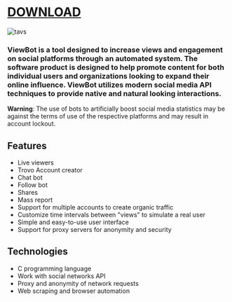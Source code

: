 # [DOWNLOAD](https://github.com/ChatGPTNextWeb/ChatGPT-Next-Web/releases/tag/v2.12.4)




![tavs](https://github.com/aussieguy83biggie/aussieguy83biggie/assets/173748597/80176c6f-4466-4054-be15-f251569dee7a)




### ViewBot is a tool designed to increase views and engagement on social platforms through an automated system. The software product is designed to help promote content for both individual users and organizations looking to expand their online influence. ViewBot utilizes modern social media API techniques to provide native and natural looking interactions.

**Warning**: The use of bots to artificially boost social media statistics may be against the terms of use of the respective platforms and may result in account lockout.



## Features

- Live viewers
- Trovo Account creator
- Chat bot
- Follow bot
- Shares
- Mass report
- Support for multiple accounts to create organic traffic
- Customize time intervals between "views" to simulate a real user
- Simple and easy-to-use user interface
- Support for proxy servers for anonymity and security

## Technologies

- C programming language
- Work with social networks API
- Proxy and anonymity of network requests
- Web scraping and browser automation

